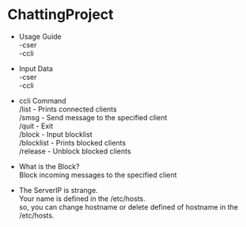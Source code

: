 # ChattingProject

* Usage Guide  
-cser  
-ccli  

* Input Data  
-cser <Port>  
-ccli <IPaddress> <Port>  

* ccli Command  
/list - Prints connected clients  
/smsg - Send message to the specified client  
/quit - Exit  
/block - Input blocklist   
/blocklist - Prints blocked clients  
/release - Unblock blocked clients  

* What is the Block?  
Block incoming messages to the specified client

* The ServerIP is strange.  
Your name is defined in the /etc/hosts.  
so, you can change hostname or delete defined of hostname in the /etc/hosts.
